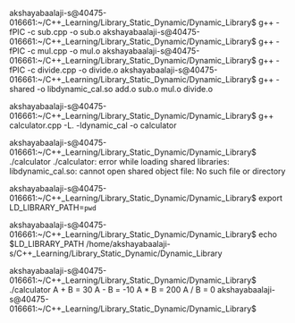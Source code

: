 akshayabaalaji-s@40475-016661:~/C++_Learning/Library_Static_Dynamic/Dynamic_Library$ g++ -fPIC -c sub.cpp -o sub.o
akshayabaalaji-s@40475-016661:~/C++_Learning/Library_Static_Dynamic/Dynamic_Library$ g++ -fPIC -c mul.cpp -o mul.o
akshayabaalaji-s@40475-016661:~/C++_Learning/Library_Static_Dynamic/Dynamic_Library$ g++ -fPIC -c divide.cpp -o divide.o
akshayabaalaji-s@40475-016661:~/C++_Learning/Library_Static_Dynamic/Dynamic_Library$ g++ -shared -o libdynamic_cal.so add.o sub.o mul.o divide.o 


akshayabaalaji-s@40475-016661:~/C++_Learning/Library_Static_Dynamic/Dynamic_Library$ g++ calculator.cpp -L. -ldynamic_cal -o calculator 


akshayabaalaji-s@40475-016661:~/C++_Learning/Library_Static_Dynamic/Dynamic_Library$ ./calculator 
./calculator: error while loading shared libraries: libdynamic_cal.so: cannot open shared object file: No such file or directory


akshayabaalaji-s@40475-016661:~/C++_Learning/Library_Static_Dynamic/Dynamic_Library$ export LD_LIBRARY_PATH=`pwd`


akshayabaalaji-s@40475-016661:~/C++_Learning/Library_Static_Dynamic/Dynamic_Library$ echo $LD_LIBRARY_PATH
/home/akshayabaalaji-s/C++_Learning/Library_Static_Dynamic/Dynamic_Library


akshayabaalaji-s@40475-016661:~/C++_Learning/Library_Static_Dynamic/Dynamic_Library$ ./calculator 
A + B = 30
A - B = -10
A * B = 200
A / B = 0
akshayabaalaji-s@40475-016661:~/C++_Learning/Library_Static_Dynamic/Dynamic_Library$ 